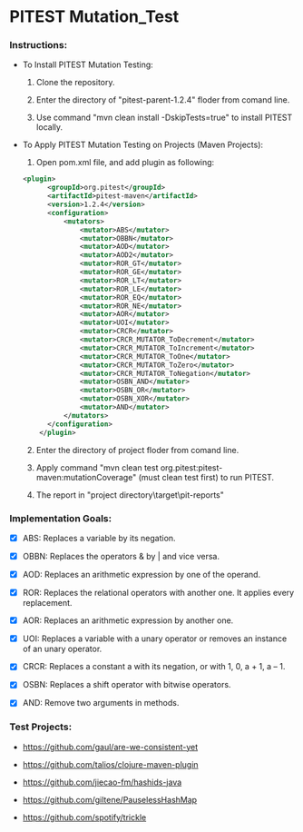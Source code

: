 # PITEST Mutation_Test

### Instructions:

- To Install PITEST Mutation Testing:

  1. Clone the repository. 

  2. Enter the directory of "pitest-parent-1.2.4" floder from comand line. 

  3. Use command "mvn clean install -DskipTests=true" to install PITEST locally.

- To Apply PITEST Mutation Testing on Projects (Maven Projects):

  1. Open pom.xml file, and add plugin as following:

  ```xml
  <plugin>
      	<groupId>org.pitest</groupId>
      	<artifactId>pitest-maven</artifactId>
      	<version>1.2.4</version>
      	<configuration>
        	<mutators>
        		<mutator>ABS</mutator>
        		<mutator>OBBN</mutator>
        		<mutator>AOD</mutator>
        		<mutator>AOD2</mutator>
        		<mutator>ROR_GT</mutator>
        		<mutator>ROR_GE</mutator>
        		<mutator>ROR_LT</mutator>
        		<mutator>ROR_LE</mutator>
        		<mutator>ROR_EQ</mutator>
        		<mutator>ROR_NE</mutator>
        		<mutator>AOR</mutator>
        		<mutator>UOI</mutator>
        		<mutator>CRCR</mutator>
        		<mutator>CRCR_MUTATOR_ToDecrement</mutator>
        		<mutator>CRCR_MUTATOR_ToIncrement</mutator>
        		<mutator>CRCR_MUTATOR_ToOne</mutator>
        		<mutator>CRCR_MUTATOR_ToZero</mutator>
        		<mutator>CRCR_MUTATOR_ToNegation</mutator>
        		<mutator>OSBN_AND</mutator>
        		<mutator>OSBN_OR</mutator>
        		<mutator>OSBN_XOR</mutator>
        		<mutator>AND</mutator>
    		</mutators>
    	</configuration>
      </plugin>
  ```

  2. Enter the directory of project floder from comand line.

  3. Apply command "mvn clean test org.pitest:pitest-maven:mutationCoverage" (must clean test first) to run PITEST.

  4. The report in "project directory\target\pit-reports\"

### Implementation Goals:

- [x] ABS: Replaces a variable by its negation.

- [x] OBBN: Replaces the operators & by | and vice versa.

- [x] AOD: Replaces an arithmetic expression by one of the operand. 

- [x] ROR: Replaces the relational operators with another one. It applies every replacement. 

- [x] AOR: Replaces an arithmetic expression by another one.

- [x] UOI: Replaces a variable with a unary operator or removes an instance of an unary operator.

- [x] CRCR: Replaces a constant a with its negation, or with 1, 0, a + 1, a – 1.

- [x] OSBN: Replaces a shift operator with bitwise operators.

- [x] AND: Remove two arguments in methods.

### Test Projects:

- https://github.com/gaul/are-we-consistent-yet

- https://github.com/talios/clojure-maven-plugin

- https://github.com/jiecao-fm/hashids-java

- https://github.com/giltene/PauselessHashMap

- https://github.com/spotify/trickle

